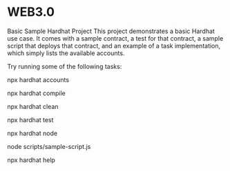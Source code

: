 # WEB3.0
Basic Sample Hardhat Project
This project demonstrates a basic Hardhat use case. It comes with a sample contract, a test for that contract, a sample script that deploys that contract, and an example of a task implementation, which simply lists the available accounts.

Try running some of the following tasks:


npx hardhat accounts

npx hardhat compile

npx hardhat clean

npx hardhat test

npx hardhat node

node scripts/sample-script.js

npx hardhat help

